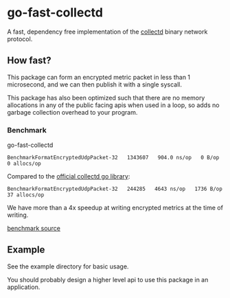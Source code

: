 # go-fast-collectd

A fast, dependency free implementation of the [collectd](https://github.com/collectd) binary network protocol.

## How fast?

This package can form an encrypted metric packet in less than 1 microsecond, and we can then publish it
with a single syscall.

This package has also been optimized such that there are no memory allocations in any of the public facing apis when used in a loop, so adds no garbage collection overhead to your program.

### Benchmark

go-fast-collectd 

```
BenchmarkFormatEncryptedUdpPacket-32   1343607   904.0 ns/op   0 B/op   0 allocs/op
```

Compared to the [official collectd go library](https://github.com/collectd/go-collectd/blob/master/network/buffer.go):

```
BenchmarkFormatEncryptedUdpPacket-32   244285   4643 ns/op   1736 B/op   37 allocs/op
```

We have more than a 4x speedup at writing encrypted metrics at the time of writing.

[benchmark source](https://gist.github.com/andrewchambers/5e50a90b904e8b23d73f613ca82911fe)

## Example

See the example directory for basic usage.

You should probably design a higher level api to use this package in an application.